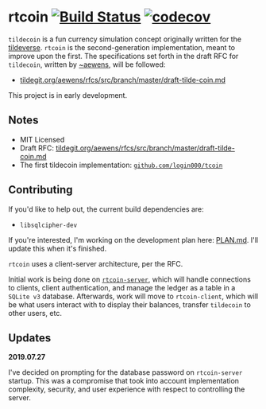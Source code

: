 # rtcoin [![Build Status](https://travis-ci.com/tildecoin/rtcoin.svg?branch=master)](https://travis-ci.com/tildecoin/rtcoin) [![codecov](https://codecov.io/gh/tildecoin/rtcoin/branch/master/graph/badge.svg)](https://codecov.io/gh/tildecoin/rtcoin)

`tildecoin` is a fun currency simulation concept originally written for the [tildeverse](https://tildeverse.org).
`rtcoin` is the second-generation implementation, meant to improve upon
the first. The specifications set forth in the
draft RFC for `tildecoin`, written by [~aewens](https://github.com/aewens), will be followed:
* [tildegit.org/aewens/rfcs/src/branch/master/draft-tilde-coin.md](https://tildegit.org/aewens/rfcs/src/branch/master/draft-tilde-coin.md)

This project is in early development. 

## Notes

* MIT Licensed
* Draft RFC: [tildegit.org/aewens/rfcs/src/branch/master/draft-tilde-coin.md](https://tildegit.org/aewens/rfcs/src/branch/master/draft-tilde-coin.md)
* The first tildecoin implementation: [`github.com/login000/tcoin`](https://github.com/login000/tcoin)

## Contributing

If you'd like to help out, the current build dependencies are:

* `libsqlcipher-dev`

If you're interested, I'm working on the development plan here: [PLAN.md](https://github.com/tildecoin/rtcoin/blob/master/PLAN.md). I'll update this when it's finished.

`rtcoin` uses a client-server architecture, per the RFC.

Initial work is being done on [`rtcoin-server`](https://github.com/tildecoin/rtcoin/tree/master/rtcoin-server),
which will handle connections to clients, client authentication, and manage the ledger as a 
table in a `SQLite v3` database. Afterwards, work will move to `rtcoin-client`, which will 
be what users interact with to display their balances, transfer `tildecoin` to other users, etc.

## Updates

**2019.07.27**

I've decided on prompting for the database password on `rtcoin-server` startup. This was a compromise that took into account implementation complexity, security, and user experience with respect to controlling the server.